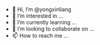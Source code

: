 - 👋 Hi, I’m @yongxinliang
- 👀 I’m interested in ...
- 🌱 I’m currently learning ...
- 💞️ I’m looking to collaborate on ...
- 📫 How to reach me ...

<!---
yongxinliang/yongxinliang is a ✨ special ✨ repository because its `README.md` (this file) appears on your GitHub profile.
You can click the Preview link to take a look at your changes.
--->
